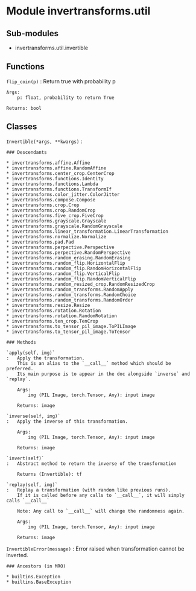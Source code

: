 Module invertransforms.util
===========================

Sub-modules
-----------
* invertransforms.util.invertible

Functions
---------

    
`flip_coin(p)`
:   Return true with probability p
    
    Args:
        p: float, probability to return True
    
    Returns: bool

Classes
-------

`Invertible(*args, **kwargs)`
:   

    ### Descendants

    * invertransforms.affine.Affine
    * invertransforms.affine.RandomAffine
    * invertransforms.center_crop.CenterCrop
    * invertransforms.functions.Identity
    * invertransforms.functions.Lambda
    * invertransforms.functions.TransformIf
    * invertransforms.color_jitter.ColorJitter
    * invertransforms.compose.Compose
    * invertransforms.crop.Crop
    * invertransforms.crop.RandomCrop
    * invertransforms.five_crop.FiveCrop
    * invertransforms.grayscale.Grayscale
    * invertransforms.grayscale.RandomGrayscale
    * invertransforms.linear_transformation.LinearTransformation
    * invertransforms.normalize.Normalize
    * invertransforms.pad.Pad
    * invertransforms.perpective.Perspective
    * invertransforms.perpective.RandomPerspective
    * invertransforms.random_erasing.RandomErasing
    * invertransforms.random_flip.HorizontalFlip
    * invertransforms.random_flip.RandomHorizontalFlip
    * invertransforms.random_flip.VerticalFlip
    * invertransforms.random_flip.RandomVerticalFlip
    * invertransforms.random_resized_crop.RandomResizedCrop
    * invertransforms.random_transforms.RandomApply
    * invertransforms.random_transforms.RandomChoice
    * invertransforms.random_transforms.RandomOrder
    * invertransforms.resize.Resize
    * invertransforms.rotation.Rotation
    * invertransforms.rotation.RandomRotation
    * invertransforms.ten_crop.TenCrop
    * invertransforms.to_tensor_pil_image.ToPILImage
    * invertransforms.to_tensor_pil_image.ToTensor

    ### Methods

    `apply(self, img)`
    :   Apply the transformation.
        This is an alias to the `__call__` method which should be preferred.
        Its main purpose is to appear in the doc alongside `inverse` and `replay`.
        
        Args:
            img (PIL Image, torch.Tensor, Any): input image
        
        Returns: image

    `inverse(self, img)`
    :   Apply the inverse of this transformation.
        
        Args:
            img (PIL Image, torch.Tensor, Any): input image
        
        Returns: image

    `invert(self)`
    :   Abstract method to return the inverse of the transformation
        
        Returns (Invertible): tf

    `replay(self, img)`
    :   Replay a transformation (with random like previous runs).
        If it is called before any calls to `__call__`, it will simply calls `__call__`
        
        Note: Any call to `__call__` will change the randomness again.
        
        Args:
            img (PIL Image, torch.Tensor, Any): input image
        
        Returns: image

`InvertibleError(message)`
:   Error raised when transformation cannot be inverted.

    ### Ancestors (in MRO)

    * builtins.Exception
    * builtins.BaseException
